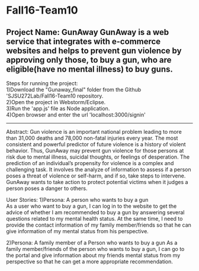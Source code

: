 # Fall16-Team10
Project Name: GunAway
GunAway is a web service that integrates with e-commerce websites and helps to prevent gun violence by approving only those, to buy a gun, who are eligible(have no mental illness) to buy guns.
------------------------------------------------------------------------------------------------------------------------------

Steps for running the project:<br />
1)Download the "Gunaway_final" folder from the Github 'SJSU272Lab/Fall16-Team10 repository.<br />
2)Open the project in Webstorm/Eclipse.<br />
3)Run the 'app.js' file as Node application.<br />
4)Open browser and enter the url 'localhost:3000/signin'<br />

------------------------------------------------------------------------------------------------------------------------------
Abstract: 
Gun violence is an important national problem leading to more than 31,000 deaths and 78,000 non-fatal injuries every year. The most consistent and powerful predictor of future violence is a history of violent behavior. Thus, GunAway may prevent gun violence for those persons at risk due to mental illness, suicidal thoughts, or feelings of desperation.
The prediction of an individual’s propensity for violence is a complex and challenging task. It involves the analyze of information to assess if a person poses a threat of violence or self-harm, and if so, take steps to intervene. GunAway wants to take action to protect potential victims when it judges a person poses a danger to others.

User Stories:
1)Persona: A person who wants to buy a gun<br />
As a user who want to buy a gun, I can log in to the website to get the advice of whether I am recommended to buy a gun by answering several questions related to my mental health status. At the same time, I need to provide the contact information of my family member/friends so that he can give information of my mental status from his perspective.

2)Persona: A family member of a Person who wants to buy a gun
As a family member/friends of the person who wants to buy a gun, I can go to the portal and give information about my friends mental status from my perspective so that he can get a more appropriate recommendation.
